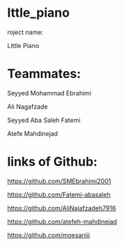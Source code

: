 # lttle_piano
roject name: 

Little Piano

# Teammates:

Seyyed Mohammad Ebrahimi

Ali Nagafzade

Seyyed Aba Saleh Fatemi

Atefe Mahdinejad


# links of Github:

https://github.com/SMEbrahimi2001

https://github.com/Fatemi-abasaleh

https://github.com/AliNajafzadeh7916

https://github.com/atefeh-mahdinejad

https://github.com/moesaniii
